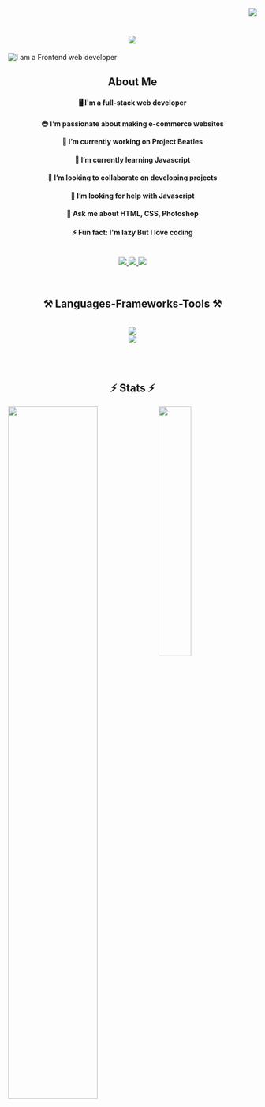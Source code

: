 <img align="right" src="https://visitor-badge.laobi.icu/badge?page_id=sumayaakter320.sumayaakter320"/>
<br>

<h1 align="center">
    <img src="https://readme-typing-svg.herokuapp.com/?font=Righteous&size=35&center=true&vCenter=true&width=500&height=70&duration=4000&lines=Hi+There!+👋;+I'm+Sumaya!;"/>
</h1>

![I am a Frontend web developer](https://pbs.twimg.com/media/EfSnekYWkAEs6mu.jpg:large)

<h2 align="center">About Me</h2>

<div align="center">
    <h4>🖥️ I'm a full-stack web developer</h4>
    <h4>😎 I'm passionate about making e-commerce websites</h4>
    <h4>🔭 I’m currently working on Project Beatles</h4>
    <h4>🌱 I’m currently learning Javascript</h4>
    <h4>👯 I’m looking to collaborate on  developing projects</h4>
    <h4>🤔 I’m looking for help with Javascript</h4>
    <h4>💬 Ask me about HTML, CSS, Photoshop</h4>
    <h4>⚡ Fun fact: I'm lazy But I love coding</h4>
</div>

<br>

<div align="center"> 
  <a href="mailto:sumaya55230@gmail.com">
    <img src="https://img.shields.io/badge/Gmail-333333?style=for-the-badge&logo=gmail&logoColor=red" />
  </a>
  <a href="https://www.linkedin.com/in/rayhana-sumaya-0a37571b7/" target="_blank">
    <img src="https://img.shields.io/badge/LinkedIn-0077B5?style=for-the-badge&logo=linkedin&logoColor=white" target="_blank" />
  </a>
  <a href="https://sumaya320.github.io" target="_blank">
     <img src="https://img.shields.io/badge/Portfolio-FF5722?style=for-the-badge&logo=todoist&logoColor=white" target="_blank" /> 
  </a>
</div>

<br>
<br>

<h2 align="center">⚒️ Languages-Frameworks-Tools ⚒️</h2>
<br/>

<div align="center">    
    <img src="https://skillicons.dev/icons?i=react,bootstrap,html,css,vscode,github,git,r" /> <br/>
    <img src="https://skillicons.dev/icons?i=php,laravel,nodejs,python,javascript,typescript,express,mongodb,c,mysql" /><br>
</div>

<br><br>

<h2 align="center">⚡ Stats ⚡</h2>

<div>
    <img align="left" width="60%" src="https://github-readme-stats.vercel.app/api?username=sumayaakter320&show_icons=true&theme=radical"/>
    <img align="left" width="36%" src="https://github-readme-stats.vercel.app/api/top-langs/?username=sumayaakter320&langs_count=8"/>
</div>
